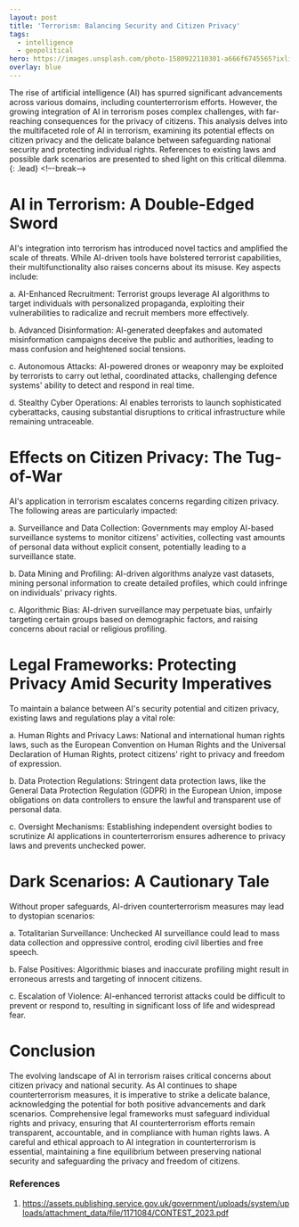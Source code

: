```yaml
---
layout: post
title: 'Terrorism: Balancing Security and Citizen Privacy'
tags:
  - intelligence
  - geopolitical
hero: https://images.unsplash.com/photo-1580922110301-a666f6745565?ixlib=rb-4.0.3&ixid=M3wxMjA3fDB8MHxwaG90by1wYWdlfHx8fGVufDB8fHx8fA%3D%3D&auto=format&fit=crop&w=1470&q=80
overlay: blue
---
```


The rise of artificial intelligence (AI) has spurred significant advancements across various domains, including counterterrorism efforts. However, the growing integration of AI in terrorism poses complex challenges, with far-reaching consequences for the privacy of citizens. This analysis delves into the multifaceted role of AI in terrorism, examining its potential effects on citizen privacy and the delicate balance between safeguarding national security and protecting individual rights. References to existing laws and possible dark scenarios are presented to shed light on this critical dilemma. {: .lead} <!–-break-–> 

# AI in Terrorism: A Double-Edged Sword

AI's integration into terrorism has introduced novel tactics and amplified the scale of threats. While AI-driven tools have bolstered terrorist capabilities, their multifunctionality also raises concerns about its misuse. Key aspects include:

a. AI-Enhanced Recruitment: Terrorist groups leverage AI algorithms to target individuals with personalized propaganda, exploiting their vulnerabilities to radicalize and recruit members more effectively.

b. Advanced Disinformation: AI-generated deepfakes and automated misinformation campaigns deceive the public and authorities, leading to mass confusion and heightened social tensions.

c. Autonomous Attacks: AI-powered drones or weaponry may be exploited by terrorists to carry out lethal, coordinated attacks, challenging defence systems' ability to detect and respond in real time.

d. Stealthy Cyber Operations: AI enables terrorists to launch sophisticated cyberattacks, causing substantial disruptions to critical infrastructure while remaining untraceable.

# Effects on Citizen Privacy: The Tug-of-War

AI's application in terrorism escalates concerns regarding citizen privacy. The following areas are particularly impacted:

a. Surveillance and Data Collection: Governments may employ AI-based surveillance systems to monitor citizens' activities, collecting vast amounts of personal data without explicit consent, potentially leading to a surveillance state.

b. Data Mining and Profiling: AI-driven algorithms analyze vast datasets, mining personal information to create detailed profiles, which could infringe on individuals' privacy rights.

c. Algorithmic Bias: AI-driven surveillance may perpetuate bias, unfairly targeting certain groups based on demographic factors, and raising concerns about racial or religious profiling.

# Legal Frameworks: Protecting Privacy Amid Security Imperatives

To maintain a balance between AI's security potential and citizen privacy, existing laws and regulations play a vital role:

a. Human Rights and Privacy Laws: National and international human rights laws, such as the European Convention on Human Rights and the Universal Declaration of Human Rights, protect citizens' right to privacy and freedom of expression.

b. Data Protection Regulations: Stringent data protection laws, like the General Data Protection Regulation (GDPR) in the European Union, impose obligations on data controllers to ensure the lawful and transparent use of personal data.

c. Oversight Mechanisms: Establishing independent oversight bodies to scrutinize AI applications in counterterrorism ensures adherence to privacy laws and prevents unchecked power.

# Dark Scenarios: A Cautionary Tale

Without proper safeguards, AI-driven counterterrorism measures may lead to dystopian scenarios:

a. Totalitarian Surveillance: Unchecked AI surveillance could lead to mass data collection and oppressive control, eroding civil liberties and free speech.

b. False Positives: Algorithmic biases and inaccurate profiling might result in erroneous arrests and targeting of innocent citizens.

c. Escalation of Violence: AI-enhanced terrorist attacks could be difficult to prevent or respond to, resulting in significant loss of life and widespread fear.

# Conclusion

The evolving landscape of AI in terrorism raises critical concerns about citizen privacy and national security. As AI continues to shape counterterrorism measures, it is imperative to strike a delicate balance, acknowledging the potential for both positive advancements and dark scenarios. Comprehensive legal frameworks must safeguard individual rights and privacy, ensuring that AI counterterrorism efforts remain transparent, accountable, and in compliance with human rights laws. A careful and ethical approach to AI integration in counterterrorism is essential, maintaining a fine equilibrium between preserving national security and safeguarding the privacy and freedom of citizens.

### References
1. https://assets.publishing.service.gov.uk/government/uploads/system/uploads/attachment_data/file/1171084/CONTEST_2023.pdf
